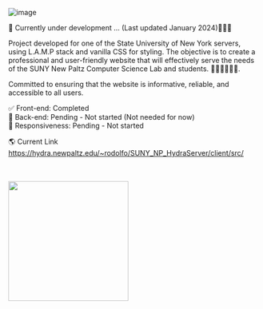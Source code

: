![image](https://github.com/RodoJML/SUNY_NP_HydraServer/assets/63088555/c629655f-9315-40aa-8273-2da706fd385f)


🚧 Currently under development ... (Last updated January 2024)👷🏼‍♂️<br/>

Project developed for one of the State University of New York servers, using L.A.M.P stack and vanilla CSS for styling. The objective is to create a professional and user-friendly website that will effectively serve the needs of the SUNY New Paltz Computer Science Lab and students. 👩‍💻👨‍💻🧑‍💻. 

Committed to ensuring that the website is informative, reliable, and accessible to all users.

✅ Front-end: Completed<br>
🔴 Back-end: Pending - Not started (Not needed for now)<br>
🔴 Responsiveness: Pending - Not started<br>

🌎 Current Link
https://hydra.newpaltz.edu/~rodolfo/SUNY_NP_HydraServer/client/src/

<br/><br/>
<img src="https://www.newpaltz.edu/media/web-assets/logos-images-and-icons/logo_transparent.png" style="width: 15rem">


